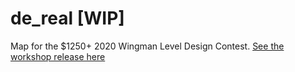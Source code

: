 # de_real [WIP]
 Map for the $1250+ 2020 Wingman Level Design Contest.
[See the workshop release here](https://steamcommunity.com/sharedfiles/filedetails/?id=2178979857 "de_real on the workshop")
